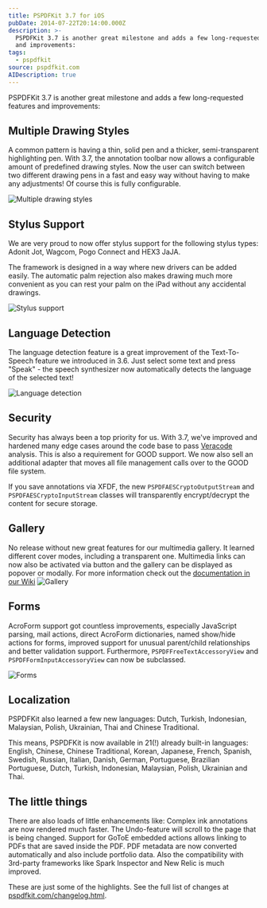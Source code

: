 ```yaml
---
title: PSPDFKit 3.7 for iOS
pubDate: 2014-07-22T20:14:00.000Z
description: >-
  PSPDFKit 3.7 is another great milestone and adds a few long-requested features
  and improvements:
tags:
  - pspdfkit
source: pspdfkit.com
AIDescription: true
---
```



PSPDFKit 3.7 is another great milestone and adds a few long-requested features and improvements:


## Multiple Drawing Styles
A common pattern is having a thin, solid pen and a thicker, semi-transparent highlighting pen. With 3.7, the annotation toolbar now allows a configurable amount of predefined drawing styles. Now the user can switch between two different drawing pens in a fast and easy way without having to make any adjustments! Of course this is fully configurable.

![Multiple drawing styles](/assets/img/pspdfkit/2014/pspdfkit-3-7/multiple-drawing-styles.gif)

## Stylus Support
We are very proud to now offer stylus support for the following stylus types: Adonit Jot, Wagcom, Pogo Connect and HEX3 JaJA.

The framework is designed in a way where new drivers can be added easily. The automatic palm rejection also makes drawing much more convenient as you can rest your palm on the iPad without any accidental drawings.

![Stylus support](/assets/img/pspdfkit/2014/pspdfkit-3-7/stylus-support.gif)

## Language Detection
The language detection feature is a great improvement of the Text-To-Speech feature we introduced in 3.6. Just select some text and press "Speak" - the speech synthesizer now automatically detects the language of the selected text!

![Language detection](/assets/img/pspdfkit/2014/pspdfkit-3-7/language-detection.gif)

## Security
Security has always been a top priority for us. With 3.7, we've improved and hardened many edge cases around the code base to pass [Veracode](http://www.veracode.com) analysis. This is also a requirement for GOOD support. We now also sell an additional adapter that moves all file management calls over to the GOOD file system.

If you save annotations via XFDF, the new `PSPDFAESCryptoOutputStream` and `PSPDFAESCryptoInputStream` classes will transparently encrypt/decrypt the content for secure storage.

## Gallery
No release without new great features for our multimedia gallery. It learned different cover modes, including a transparent one. Multimedia links can now also be activated via button and the gallery can be displayed as popover or modally. For more information check out the [documentation in our Wiki](https://github.com/PSPDFKit/PSPDFKit-Demo/wiki/adding-a-gallery-to-your-document)
![Gallery](/assets/img/pspdfkit/2014/pspdfkit-3-7/gallery.gif)

## Forms
AcroForm support got countless improvements, especially JavaScript parsing, mail actions, direct AcroForm dictionaries, named show/hide actions for forms, improved support for unusual parent/child relationships and better validation support. Furthermore, `PSPDFFreeTextAccessoryView` and `PSPDFFormInputAccessoryView` can now be subclassed.

![Forms](/assets/img/pspdfkit/2014/pspdfkit-3-7/forms.gif)

## Localization
PSPDFKit also learned a few new languages: Dutch, Turkish, Indonesian, Malaysian, Polish, Ukrainian, Thai and Chinese Traditional.

This means, PSPDFKit is now available in 21(!) already built-in languages: English, Chinese, Chinese Traditional, Korean, Japanese, French, Spanish, Swedish, Russian, Italian, Danish, German, Portuguese, Brazilian Portuguese, Dutch, Turkish, Indonesian, Malaysian, Polish, Ukrainian and Thai.

## The little things
There are also loads of little enhancements like: Complex ink annotations are now rendered much faster. The Undo-feature will scroll to the page that is being changed. Support for GoToE embedded actions allows linking to PDFs that are saved inside the PDF. PDF metadata are now converted automatically and also include portfolio data. Also the compatibility with 3rd-party frameworks like Spark Inspector and New Relic is much improved.

These are just some of the highlights. See the full list of changes at [pspdfkit.com/changelog.html](http://pspdfkit.com/changelog.html).
